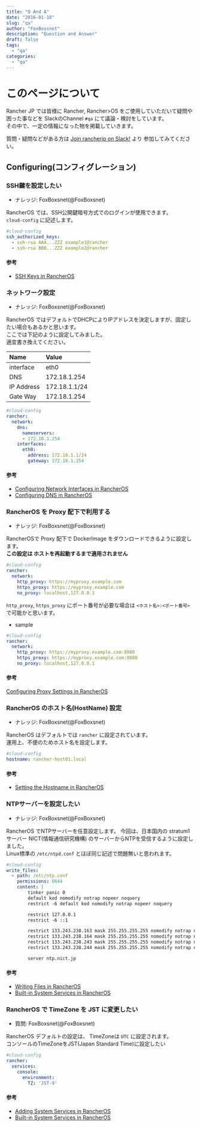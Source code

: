 ```yaml
---
title: "Q And A"
date: "2016-01-18"
slug: "qa"
author: "FoxBoxsnet"
description: "Question and Answer"
draft: false
tags:
  - "qa"
categories:
  - "qa"
---
```

# このページについて
Rancher JP では皆様に Rancher, Rancher>OS をご使用していただいて疑問や困った事などを SlackのChannel `#qa` にて議論・検討をしています。  
その中で、一定の情報になった物を掲載していきます。  
  
質問・疑問などがある方は  [Join rancherjp on Slack\!](https://rancherjp.herokuapp.com/) より 参加してみてください。



## Configuring(コンフィグレーション)


### SSH鍵を設定したい
+ ナレッジ: FoxBoxsnet(@FoxBoxsnet)

RancherOS では、SSH公開鍵暗号方式でのログインが使用できます。  
`cloud-config` に記述します。

```yaml
#cloud-config
ssh_authorized_keys:
  - ssh-rsa AAA...ZZZ example1@rancher
  - ssh-rsa BBB...ZZZ example2@rancher
```

#### 参考
+ [SSH Keys in RancherOS](https://docs.rancher.com/os/configuration/ssh-keys/)


### ネットワーク設定
+ ナレッジ: FoxBoxsnet(@FoxBoxsnet)

RancherOS ではデフォルトでDHCPによりIPアドレスを決定しますが、固定したい場合もあるかと思います。  
ここでは下記のように設定してみました。  
適宜書き換えてください。

| Name | Value |
|:-----|:------|
| interface | eth0 |
| DNS  | 172.18.1.254|
| IP Address | 172.18.1.1/24 |
| Gate Way | 172.18.1.254 |

```yaml
#cloud-config
rancher:
  network:
    dns:
      nameservers:
      - 172.18.1.254
    interfaces:
      eth0:
        address: 172.18.1.1/24
        gateway: 172.18.1.254
```

#### 参考
+ [Configuring Network Interfaces in RancherOS](https://docs.rancher.com/os/networking/interfaces/)
+ [Configuring DNS in RancherOS](https://docs.rancher.com/os/networking/dns/)


### RancherOS を Proxy 配下で利用する
+ ナレッジ: FoxBoxsnet(@FoxBoxsnet)

RancherOSで Proxy 配下で DockerImage をダウンロードできるように設定します。  
**この設定は ホストを再起動するまで適用されません**


```yaml
#cloud-config
rancher:
  network:
    http_proxy: https://myproxy.example.com
    https_proxy: https://myproxy.example.com
    no_proxy: localhost,127.0.0.1
```

`http_proxy`, `https_proxy` にポート番号が必要な場合は `<ホスト名>:<ポート番号>` で可能かと思います。
+ sample

```yaml
#cloud-config
rancher:
  network:
    http_proxy: https://myproxy.example.com:8080
    https_proxy: https://myproxy.example.com:8080
    no_proxy: localhost,127.0.0.1
```


#### 参考
[Configuring Proxy Settings in RancherOS](https://docs.rancher.com/os/networking/proxy-settings/)


### RancherOS のホスト名(HostName) 設定
+ ナレッジ: FoxBoxsnet(@FoxBoxsnet)

RancherOS はデフォルトでは `rancher` に設定されています。  
運用上、不便のためホスト名を設定します。

```yaml
#cloud-config
hostname: rancher-host01.local
```

#### 参考
+ [Setting the Hostname in RancherOS](https://docs.rancher.com/os/configuration/hostname/)


### NTPサーバーを設定したい
+ ナレッジ: FoxBoxsnet(@FoxBoxsnet)

RancherOS でNTPサーバーを任意設定します。
今回は、日本国内の stratum1サーバー NICT(情報通信研究機構) のサーバーからNTPを受信するように設定しました。  
Linux標準の `/etc/ntpd.conf` とほぼ同じ記述で問題無いと思われます。

```yaml
#cloud-config
write_files:
  - path: /etc/ntp.conf
    permissions: 0644
    content: |
        tinker panic 0
        default kod nomodify notrap nopeer noquery
        restrict -6 default kod nomodify notrap nopeer noquery

        restrict 127.0.0.1
        restrict -6 ::1

        restrict 133.243.238.163 mask 255.255.255.255 nomodify notrap noquery
        restrict 133.243.238.164 mask 255.255.255.255 nomodify notrap noquery
        restrict 133.243.238.243 mask 255.255.255.255 nomodify notrap noquery
        restrict 133.243.238.244 mask 255.255.255.255 nomodify notrap noquery

        server ntp.nict.jp
```

#### 参考
+ [Writing Files in RancherOS](https://docs.rancher.com/os/configuration/write-files/)
+ [Built\-in System Services in RancherOS](https://docs.rancher.com/os/system-services/built-in-system-services/)

### RancherOS で TimeZone を JST に変更したい
+ 質問: FoxBoxsnet(@FoxBoxsnet)

RancherOS デフォルトの設定は、 TimeZoneは `UTC` に設定されます。  
コンソールのTimeZoneをJST(Japan Standard Time)に設定したい


```yaml
#cloud-config
rancher:
  services:
    console:
      environment:
        TZ: 'JST-9'
```

#### 参考
+ [Adding System Services in RancherOS](https://docs.rancher.com/os/system-services/adding-system-services/)
+ [Built\-in System Services in RancherOS](https://docs.rancher.com/os/system-services/built-in-system-services/)


